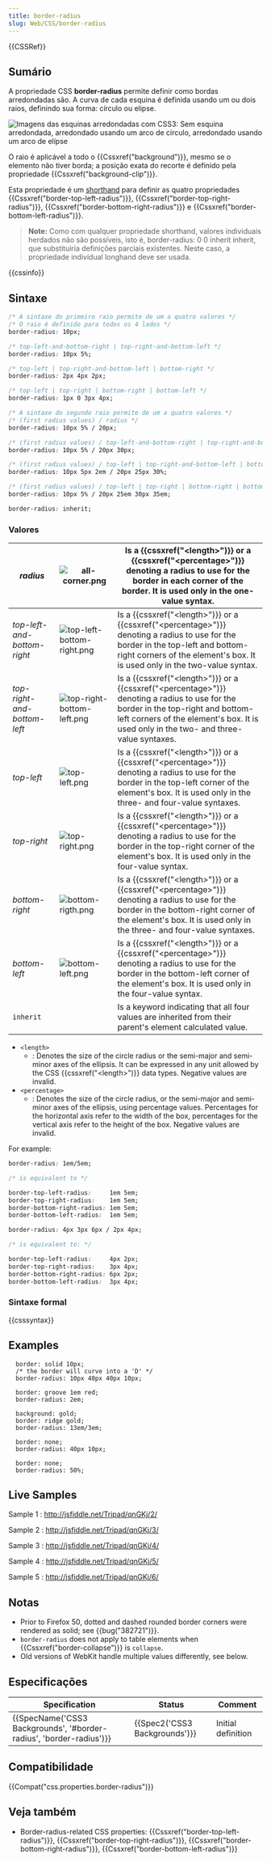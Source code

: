 ```yaml
---
title: border-radius
slug: Web/CSS/border-radius
---
```


{{CSSRef}}

## Sumário

A propriedade CSS **border-radius** permite definir como bordas arredondadas são. A curva de cada esquina é definida usando um ou dois raios, definindo sua forma: círculo ou elipse.

![Imagens das esquinas arredondadas com CSS3: Sem esquina arredondada, arredondado usando um arco de círculo, arredondado usando um arco de elípse](/files/13813/border-radius-sh.png)

O raio é aplicável a todo o {{Cssxref("background")}}, mesmo se o elemento não tiver borda; a posição exata do recorte é definido pela propriedade {{Cssxref("background-clip")}}.

Esta propriedade é um [shorthand](/pt-BR/docs/Web/CSS/Shorthand_properties) para definir as quatro propriedades {{Cssxref("border-top-left-radius")}}, {{Cssxref("border-top-right-radius")}}, {{Cssxref("border-bottom-right-radius")}} e {{Cssxref("border-bottom-left-radius")}}.

> **Note:** Como com qualquer propriedade shorthand, valores individuais herdados não são possíveis, isto é, border-radius: 0 0 inherit inherit, que substituiria definições parciais existentes. Neste caso, a propriedade individual longhand deve ser usada.

{{cssinfo}}

## Sintaxe

```css
/* A sintaxe do primeiro raio permite de um a quatro valores */
/* O raio é definido para todos os 4 lados */
border-radius: 10px;

/* top-left-and-bottom-right | top-right-and-bottom-left */
border-radius: 10px 5%;

/* top-left | top-right-and-bottom-left | bottom-right */
border-radius: 2px 4px 2px;

/* top-left | top-right | bottom-right | bottom-left */
border-radius: 1px 0 3px 4px;

/* A sintaxe do segundo raio permite de um a quatro valores */
/* (first radius values) / radius */
border-radius: 10px 5% / 20px;

/* (first radius values) / top-left-and-bottom-right | top-right-and-bottom-left */
border-radius: 10px 5% / 20px 30px;

/* (first radius values) / top-left | top-right-and-bottom-left | bottom-right */
border-radius: 10px 5px 2em / 20px 25px 30%;

/* (first radius values) / top-left | top-right | bottom-right | bottom-left */
border-radius: 10px 5% / 20px 25em 30px 35em;

border-radius: inherit;
```

### Valores

| _radius_                    | ![all-corner.png](/@api/deki/files/6138/=all-corner.png)                       | Is a {{cssxref("&lt;length&gt;")}} or a {{cssxref("&lt;percentage&gt;")}} denoting a radius to use for the border in each corner of the border. It is used only in the one-value syntax.                                               |
| --------------------------- | ------------------------------------------------------------------------------ | ------------------------------------------------------------------------------------------------------------------------------------------------------------------------------------------------------------------------------------------------------------ |
| _top-left-and-bottom-right_ | ![top-left-bottom-right.png](/@api/deki/files/6141/=top-left-bottom-right.png) | Is a {{cssxref("&lt;length&gt;")}} or a {{cssxref("&lt;percentage&gt;")}} denoting a radius to use for the border in the top-left and bottom-right corners of the element's box. It is used only in the two-value syntax.              |
| _top-right-and-bottom-left_ | ![top-right-bottom-left.png](/@api/deki/files/6143/=top-right-bottom-left.png) | Is a {{cssxref("&lt;length&gt;")}} or a {{cssxref("&lt;percentage&gt;")}} denoting a radius to use for the border in the top-right and bottom-left corners of the element's box. It is used only in the two- and three-value syntaxes. |
| _top-left_                  | ![top-left.png](/@api/deki/files/6142/=top-left.png)                           | Is a {{cssxref("&lt;length&gt;")}} or a {{cssxref("&lt;percentage&gt;")}} denoting a radius to use for the border in the top-left corner of the element's box. It is used only in the three- and four-value syntaxes.                  |
| _top-right_                 | ![top-right.png](/@api/deki/files/6144/=top-right.png)                         | Is a {{cssxref("&lt;length&gt;")}} or a {{cssxref("&lt;percentage&gt;")}} denoting a radius to use for the border in the top-right corner of the element's box. It is used only in the four-value syntax.                              |
| _bottom-right_              | ![bottom-rigth.png](/@api/deki/files/6140/=bottom-rigth.png)                   | Is a {{cssxref("&lt;length&gt;")}} or a {{cssxref("&lt;percentage&gt;")}} denoting a radius to use for the border in the bottom-right corner of the element's box. It is used only in the three- and four-value syntaxes.              |
| _bottom-left_               | ![bottom-left.png](/@api/deki/files/6139/=bottom-left.png)                     | Is a {{cssxref("&lt;length&gt;")}} or a {{cssxref("&lt;percentage&gt;")}} denoting a radius to use for the border in the bottom-left corner of the element's box. It is used only in the four-value syntax.                            |
| `inherit`                   |                                                                                | Is a keyword indicating that all four values are inherited from their parent's element calculated value.                                                                                                                                                     |

- `<length>`
  - : Denotes the size of the circle radius or the semi-major and semi-minor axes of the ellipsis. It can be expressed in any unit allowed by the CSS {{cssxref("&lt;length&gt;")}} data types. Negative values are invalid.
- `<percentage>`
  - : Denotes the size of the circle radius, or the semi-major and semi-minor axes of the ellipsis, using percentage values. Percentages for the horizontal axis refer to the width of the box, percentages for the vertical axis refer to the height of the box. Negative values are invalid.

For example:

```css
border-radius: 1em/5em;

/* is equivalent to */

border-top-left-radius:     1em 5em;
border-top-right-radius:    1em 5em;
border-bottom-right-radius: 1em 5em;
border-bottom-left-radius:  1em 5em;
```

```css
border-radius: 4px 3px 6px / 2px 4px;

/* is equivalent to: */

border-top-left-radius:     4px 2px;
border-top-right-radius:    3px 4px;
border-bottom-right-radius: 6px 2px;
border-bottom-left-radius:  3px 4px;
```

### Sintaxe formal

{{csssyntax}}

## Examples

```
  border: solid 10px;
  /* the border will curve into a 'D' */
  border-radius: 10px 40px 40px 10px;
```

```
  border: groove 1em red;
  border-radius: 2em;
```

```
  background: gold;
  border: ridge gold;
  border-radius: 13em/3em;
```

```
  border: none;
  border-radius: 40px 10px;
```

```
  border: none;
  border-radius: 50%;
```

## Live Samples

Sample 1 : <http://jsfiddle.net/Tripad/qnGKj/2/>

Sample 2 : <http://jsfiddle.net/Tripad/qnGKj/3/>

Sample 3 : <http://jsfiddle.net/Tripad/qnGKj/4/>

Sample 4 : <http://jsfiddle.net/Tripad/qnGKj/5/>

Sample 5 : <http://jsfiddle.net/Tripad/qnGKj/6/>

## Notas

- Prior to Firefox 50, dotted and dashed rounded border corners were rendered as solid; see {{bug("382721")}}.
- `border-radius` does not apply to table elements when {{Cssxref("border-collapse")}} is `collapse`.
- Old versions of WebKit handle multiple values differently, see below.

## Especificações

| Specification                                                                            | Status                                   | Comment            |
| ---------------------------------------------------------------------------------------- | ---------------------------------------- | ------------------ |
| {{SpecName('CSS3 Backgrounds', '#border-radius', 'border-radius')}} | {{Spec2('CSS3 Backgrounds')}} | Initial definition |

## Compatibilidade

{{Compat("css.properties.border-radius")}}

## Veja também

- Border-radius-related CSS properties: {{Cssxref("border-top-left-radius")}}, {{Cssxref("border-top-right-radius")}}, {{Cssxref("border-bottom-right-radius")}}, {{Cssxref("border-bottom-left-radius")}}

